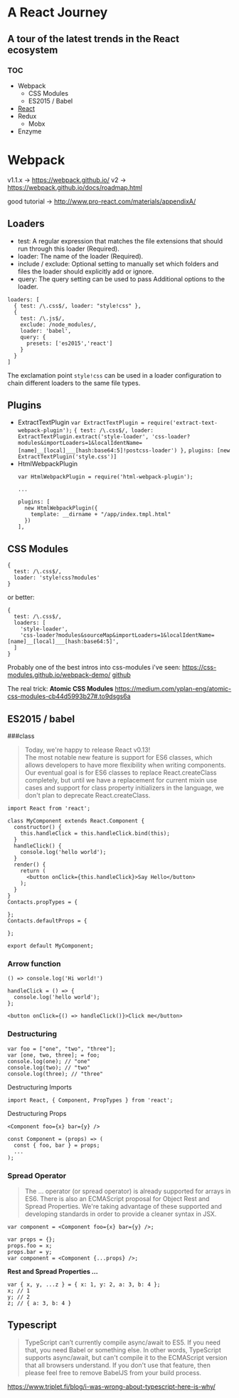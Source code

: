 # A React Journey
## A tour of the latest trends in the React ecosystem

### TOC

* Webpack
  * CSS Modules
  * ES2015 / Babel
* [React](./REACT.md)
* Redux
  * Mobx
* Enzyme


# Webpack
v1.1.x -> https://webpack.github.io/
v2 -> https://webpack.github.io/docs/roadmap.html

good tutorial -> http://www.pro-react.com/materials/appendixA/


## Loaders

* test:  A regular expression that matches the file extensions that should run through this loader (Required).
* loader:  The name of the loader (Required).
* include / exclude:   Optional setting to manually set which folders and files the loader should explicitly add or ignore.
* query:  The query setting can be used to pass Additional options to the loader.

```
loaders: [
  { test: /\.css$/, loader: "style!css" },
  {
    test: /\.js$/,
    exclude: /node_modules/,
    loader: 'babel',
    query: {
      presets: ['es2015','react']
    }
  }
]
```

The exclamation point `style!css` can be used in a loader configuration to chain different loaders to the same file types.

## Plugins

* ExtractTextPlugin
  `var ExtractTextPlugin = require('extract-text-webpack-plugin');`
  `{ test: /\.css$/, loader: ExtractTextPlugin.extract('style-loader', 'css-loader?modules&importLoaders=1&localIdentName=[name]__[local]___[hash:base64:5]!postcss-loader') },`
  `plugins: [new ExtractTextPlugin('style.css')]`
* HtmlWebpackPlugin
  ```
  var HtmlWebpackPlugin = require('html-webpack-plugin');

  ...

  plugins: [
    new HtmlWebpackPlugin({
      template: __dirname + "/app/index.tmpl.html"
    })
  ],
  ```
## CSS Modules

```
{
  test: /\.css$/,
  loader: 'style!css?modules'
}
```
or better:
```
{
  test: /\.css$/,
  loaders: [
    'style-loader',
    'css-loader?modules&sourceMap&importLoaders=1&localIdentName=[name]__[local]___[hash:base64:5]',
  ]
}
```

Probably one of the best intros into css-modules i've seen: https://css-modules.github.io/webpack-demo/
[github](https://github.com/css-modules/webpack-demo)


The real trick: **Atomic CSS Modules**
https://medium.com/yplan-eng/atomic-css-modules-cb44d5993b27#.to9dsgs6a

## ES2015 / babel
###class
>Today, we're happy to release React v0.13!  
The most notable new feature is support for ES6 classes, which allows developers to have more flexibility when writing components. Our eventual goal is for ES6 classes to replace React.createClass completely, but until we have a replacement for current mixin use cases and support for class property initializers in the language, we don't plan to deprecate React.createClass.

```
import React from 'react';

class MyComponent extends React.Component {
  constructor() {
    this.handleClick = this.handleClick.bind(this);
  }
  handleClick() {
    console.log('hello world');
  }
  render() {
    return (
      <button onClick={this.handleClick}>Say Hello</button>
    );
  }
}
Contacts.propTypes = {

};
Contacts.defaultProps = {

};

export default MyComponent;
```
### Arrow function
`() => console.log('Hi world!')`

```
handleClick = () => {
  console.log('hello world');
};
```

`<button onClick={() => handleClick()}>Click me</button>`

### Destructuring
```
var foo = ["one", "two", "three"];
var [one, two, three]; = foo;
console.log(one); // "one"
console.log(two); // "two"
console.log(three); // "three"
```
Destructuring Imports
```
import React, { Component, PropTypes } from 'react';
```
Destructuring Props
```
<Component foo={x} bar={y} />

const Component = (props) => (
  const { foo, bar } = props;
  ...
);

```
### Spread Operator
>The ... operator (or spread operator) is already supported for arrays in ES6. There is also an ECMAScript proposal for Object Rest and Spread Properties. We're taking advantage of these supported and developing standards in order to provide a cleaner syntax in JSX.

```
var component = <Component foo={x} bar={y} />;

var props = {};
props.foo = x;
props.bar = y;
var component = <Component {...props} />;
```

**Rest and Spread Properties ...**
```
var { x, y, ...z } = { x: 1, y: 2, a: 3, b: 4 };
x; // 1
y; // 2
z; // { a: 3, b: 4 }
```

## Typescript
>TypeScript can’t currently compile async/await to ES5. If you need that, you need Babel or something else.
In other words, TypeScript supports async/await, but can't compile it to the ECMAScript version that all browsers understand.
If you don't use that feature, then please feel free to remove BabelJS from your build process.

https://www.triplet.fi/blog/i-was-wrong-about-typescript-here-is-why/

